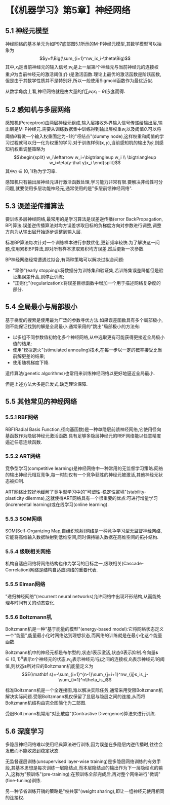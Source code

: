 # 【《机器学习》第5章】神经网络

## 5.1 神经元模型

神经网络的基本单元为如P97底部图5.1所示的M-P神经元模型,其数学模型可以抽象为
$$y=f\Big(\sum_{i=1}^nw_ix_i-\theta\Big)$$
其中,$x_i$是当前神经元的输入信号;$w_i$是上一层第$i$个神经元与当前神经元的连接权重;$\theta$为当前神经元的激活阈值;$f(\cdot)$是激活函数.理论上最优的激活函数是阶跃函数,但是由于其数学性质并不是特别好,所以一般使用Sigmoid函数作为最优近似.

从数学角度上看,神经网络就是由大量的$f(\sum_iw_ix_i-\theta)$嵌套而得.

## 5.2 感知机与多层网络

感知机(Perceptron)由两层神经元组成,输入层接收外界输入信号传递给输出层,输出层是M-P神经元.需要从训练数据集中训练得到输出层权重$w_i$以及阈值$\theta$.可以将阈值$\theta$看做一个输入权重固定为$-1$的"哑结点"(dummy node),这样权重和阈值的学习过程就可以归一化为权重的学习.对于训练样例$(\mathbf x,y)$,当前感知机的输出为$\hat y$,则感知机权重调整策略为
$$\begin{split}
w_i\leftarrow w_i+\bigtriangleup w_i \\
\bigtriangleup w_i=\eta(y-\hat y)x_i
\end{split}$$
其中$\eta\in (0,1)$称为学习率.

感知机只有输出层神经元进行激活函数处理,学习能力非常有限.要解决非线性可分问题,就要使用多层功能神经元,通常使用的是"多层前馈神经网络".

## 5.3 误差逆传播算法

要训练多层神经网络,最常用的是学习算法是误差逆传播(error BackPropagation, BP)算法.误差逆传播算法对均方误差求取目标的负梯度方向对参数进行调整,调整方向为从输出层开始逐步调整到输入层.

标准BP算法每次针对一个训练样本进行参数优化,更新频率较快.为了解决这一问题,使用累积BP算法,即对所有样本求取累积均方误差,然后更新一次参数.

BP神经网络经常遭遇过拟合,有两种策略可以解决过拟合问题:

- "早停"(early stopping):将数据分为训练集和验证集,若训练集误差降低但是验证集误差升高,则停止训练;
- "正则化"(regularization):将误差目标函数中增加一个用于描述网络复杂度的部分.

## 5.4 全局最小与局部极小

基于梯度的搜索是使用最为广泛的参数寻优方法.如果误差函数具有多个局部极小,则不能保证找到的解是全局最小.通常采用的"跳出"局部极小的方法有:

- 以多组不同参数值初始化多个神经网络,从中选取更有可能获得更接近全局极小值的结果;
- 使用"模拟退火"(stimulated annealing)技术,在每一步以一定的概率接受比当前解更差的结果;
- 使用随机梯度下降.

遗传算法(genetic algorithms)也常用来训练神经网络以更好地逼近全局最小.

但是上述方法大多是启发式,缺乏理论保障.

## 5.5 其他常见的神经网络

### 5.5.1 RBF网络

RBF(Radial Basis Function,径向基函数)是一种单隐层前馈神经网络,它使用径向基函数作为隐层神经元激活函数.具有足够多隐层神经元的RBF网络能以任意精度逼近任意连续函数.

### 5.5.2 ART网络

竞争型学习(competitive learning)是神经网络中一种常用的无监督学习策略.网络的输出神经元相互竞争,每一时刻仅有一个竞争获胜的神经元被激活,其他神经元状态被抑制.

ART网络比较好地缓解了竞争型学习中的"可塑性-稳定性窘境"(stability-plasticity dilemma),这就使得ART网络具有一个很重要的优点:可进行增量学习(incremental learning)或在线学习(online learning).

### 5.5.3 SOM网络

SOM(Self-Organizing Map,自组织映射)网络是一种竞争学习型无监督神经网络,它能将高维输入数据映射到低维空间,同时保持输入数据在高维空间的拓扑结构.

### 5.5.4 级联相关网络

机构自适应网络将网络结构也作为学习的目标之一,级联相关(Cascade-Correlation)网络是结构自适应网络的重要代表.

### 5.5.5 Elman网络

"递归神经网络"(recurrent neural networks)允许网络中出现环形结构,从而能处理与时间有关的动态变化.

### 5.5.6 Boltzmann机

Boltzmann机是一种"基于能量的模型"(energy-based model):它将网络状态定义一个"能量",能量最小化时网络达到理想状态,而网络的训练就是在最小化这个能量函数.

Boltzmann机中的神经元都是布尔型的,状态$1$表示激活,状态$0$表示抑制.令向量$\mathbf s\in\{0,1\}^n$表示$n$个神经元的状态,$w_{ij}$表示神经元$i$与$j$之间的连接权,$\theta_i$表示神经元$i$的阈值,则状态$\mathbf s$所对应的Boltzmann机能量定义为
$$E(\mathbf s)=-\sum_{i=1}^{n-1}\sum_{j=i+1}^nw_{ij}s_is_j-\sum_{i=1}^n\theta_is_i$$

标准Boltzmann机是一个全连接图,难以解决实际任务,通常采用受限Boltzmann机解决实际问题.受限Boltzmann机仅保留了显层与隐层之间的连接,从而将Boltzmann机结构由完全图简化为二部图.

受限Boltzmann机常用"对比散度"(Contrastive Divergence)算法来进行训练.

## 5.6 深度学习

多隐层神经网络难以使用经典算法进行训练,因为误差在多隐层内逆传播时,往往会发散而不能收敛到稳定状态.

无监督逐层训练(unsupervised layer-wise training)是多隐层网络训练的有效手段,其基本思想是每次训练一层隐结点,而本层隐结点的输出作为下一层隐结点的输入,这称为"预训练"(pre-training);在预训练全部完成后,再对整个网络进行"微调"(fine-tuning)训练.

另一种节省训练开销的策略是"权共享"(weight sharing),即让一组神经元使用相同的连接权.